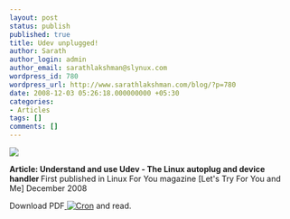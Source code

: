 ```yaml
---
layout: post
status: publish
published: true
title: Udev unplugged!
author: Sarath
author_login: admin
author_email: sarathlakshman@slynux.com
wordpress_id: 780
wordpress_url: http://www.sarathlakshman.com/blog/?p=780
date: 2008-12-03 05:26:18.000000000 +05:30
categories:
- Articles
tags: []
comments: []
---
```

<img class="alignnone" src="http://www.sarathlakshman.com/wp-content/uploads/articles/udev.png"  />

<strong>Article: Understand and use Udev - The Linux autoplug and device handler
</strong>
First published in Linux For You magazine [Let's Try For You and Me] December 2008

Download PDF<a href="http://web.sarathlakshman.com/Articles/Udev.pdf"> <img class="alignnone" title="Cron" src="http://www.sarathlakshman.com/wp-content/uploads/articles/pdf.png" /></a> and read.
